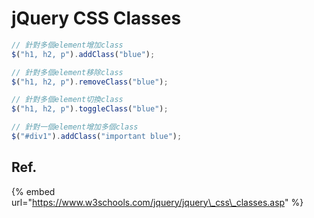 # jQuery CSS Classes

```javascript
// 針對多個element增加class
$("h1, h2, p").addClass("blue");

// 針對多個element移除class
$("h1, h2, p").removeClass("blue");

// 針對多個element切換class
$("h1, h2, p").toggleClass("blue");

// 針對一個element增加多個class
$("#div1").addClass("important blue");
```

## Ref.

{% embed url="https://www.w3schools.com/jquery/jquery\_css\_classes.asp" %}



